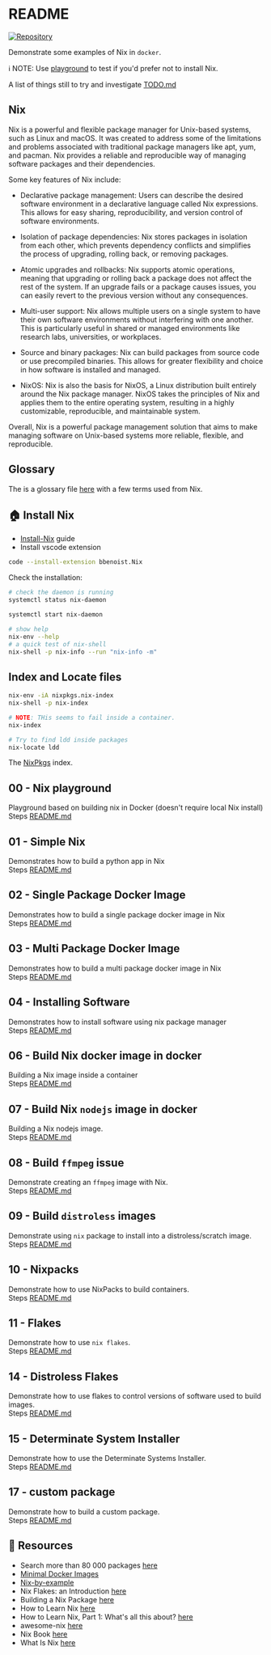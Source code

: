 # README

[![Repository](https://skillicons.dev/icons?i=docker,bash,linux)](https://skillicons.dev)

Demonstrate some examples of Nix in `docker`.  

ℹ️ NOTE: Use [playground](##Example-0---Nix-playground) to test if you'd prefer not to install Nix.  

A list of things still to try and investigate [TODO.md](./TODO.md)  

## Nix

Nix is a powerful and flexible package manager for Unix-based systems, such as Linux and macOS. It was created to address some of the limitations and problems associated with traditional package managers like apt, yum, and pacman. Nix provides a reliable and reproducible way of managing software packages and their dependencies.  

Some key features of Nix include:

* Declarative package management: Users can describe the desired software environment in a declarative language called Nix expressions. This allows for easy sharing, reproducibility, and version control of software environments.

* Isolation of package dependencies: Nix stores packages in isolation from each other, which prevents dependency conflicts and simplifies the process of upgrading, rolling back, or removing packages.

* Atomic upgrades and rollbacks: Nix supports atomic operations, meaning that upgrading or rolling back a package does not affect the rest of the system. If an upgrade fails or a package causes issues, you can easily revert to the previous version without any consequences.

* Multi-user support: Nix allows multiple users on a single system to have their own software environments without interfering with one another. This is particularly useful in shared or managed environments like research labs, universities, or workplaces.

* Source and binary packages: Nix can build packages from source code or use precompiled binaries. This allows for greater flexibility and choice in how software is installed and managed.

* NixOS: Nix is also the basis for NixOS, a Linux distribution built entirely around the Nix package manager. NixOS takes the principles of Nix and applies them to the entire operating system, resulting in a highly customizable, reproducible, and maintainable system.

Overall, Nix is a powerful package management solution that aims to make managing software on Unix-based systems more reliable, flexible, and reproducible.

## Glossary

The is a glossary file [here](./GLOSSARY.md) with a few terms used from Nix.  

## 🏠 Install Nix

* [Install-Nix](https://nixos.org/download.html) guide
* Install vscode extension

```sh
code --install-extension bbenoist.Nix
```

Check the installation:  

```sh
# check the daemon is running
systemctl status nix-daemon

systemctl start nix-daemon      

# show help
nix-env --help
# a quick test of nix-shell
nix-shell -p nix-info --run "nix-info -m"
```

## Index and Locate files

```sh
nix-env -iA nixpkgs.nix-index
nix-shell -p nix-index

# NOTE: THis seems to fail inside a container.  
nix-index  

# Try to find ldd inside packages
nix-locate ldd
```

The [NixPkgs](https://github.com/nixos/nixpkgs) index.  

## 00 - Nix playground

Playground based on building nix in Docker (doesn't require local Nix install)  
Steps [README.md](./00_playground/README.md)  

## 01 - Simple Nix

Demonstrates how to build a python app in Nix  
Steps [README.md](./01_simple_python/README.md)  

## 02 - Single Package Docker Image

Demonstrates how to build a single package docker image in Nix  
Steps [README.md](./02_single_package_docker/README.md)  

## 03 - Multi Package Docker Image

Demonstrates how to build a multi package docker image in Nix  
Steps [README.md](./03_multi_package_docker/README.md)  

## 04 - Installing Software

Demonstrates how to install software using nix package manager  
Steps [README.md](./04_instaling_software/README.md)  

## 06 - Build Nix docker image in docker

Building a Nix image inside a container  
Steps [README.md](./06_build_nix_in_docker/README.md)  

## 07 - Build Nix `nodejs` image in docker

Building a Nix nodejs image.  
Steps [README.md](./07_build_nodejs_image/README.md)  

## 08 - Build `ffmpeg` issue

Demonstrate creating an `ffmpeg` image with Nix.  
Steps [README.md](./08_ffmpeg/README.md)  

## 09 - Build `distroless` images

Demonstrate using `nix` package to install into a distroless/scratch image.  
Steps [README.md](./09_distroless/README.md)  

## 10 - Nixpacks

Demonstrate how to use NixPacks to build containers.  
Steps [README.md](./10_nixpacks/README.md)  

## 11 - Flakes

Demonstrate how to use `nix flakes`.  
Steps [README.md](./11_flakes/README.md)  

## 14 - Distroless Flakes

Demonstrate how to use flakes to control versions of software used to build images.  
Steps [README.md](./14_distroless_flakes/README.md)  

## 15 - Determinate System Installer

Demonstrate how to use the Determinate Systems Installer.  
Steps [README.md](./15_determinate_install/README.md)  

## 17 - custom package

Demonstrate how to build a custom package.  
Steps [README.md](./17_custom_package/README.md)  

## 👀 Resources

* Search more than 80 000 packages [here](https://search.nixos.org/)
* [Minimal Docker Images](https://jpetazzo.github.io/2020/04/01/quest-minimal-docker-images-part-3/)  
* [Nix-by-example](https://medium.com/@MrJamesFisher/nix-by-example-a0063a1a4c55)  
* Nix Flakes: an Introduction [here](https://christine.website/blog/nix-flakes-1-2022-02-21)
* Building a Nix Package [here](https://elatov.github.io/2022/01/building-a-nix-package/)
* How to Learn Nix [here](https://ianthehenry.com/posts/how-to-learn-nix/)
* How to Learn Nix, Part 1: What's all this about? [here](https://ianthehenry.com/posts/how-to-learn-nix/introduction/)
* awesome-nix [here](https://nix-community.github.io/awesome-nix/)
* Nix Book [here](https://github.com/NixOS/nix-book)  
* What Is Nix [here](https://shopify.engineering/what-is-nix)  
